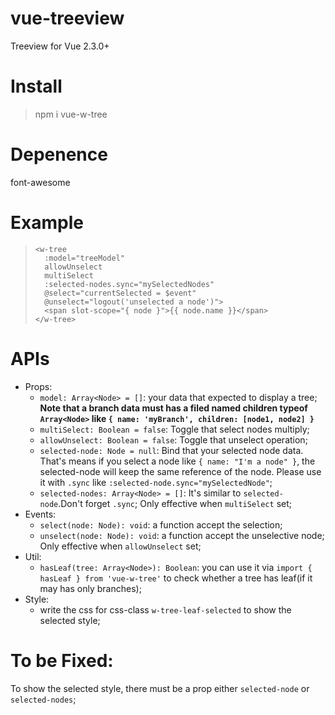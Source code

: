 # vue-treeview
Treeview for Vue 2.3.0+
# Install
> npm i vue-w-tree
# Depenence
font-awesome
# Example
> ```
> <w-tree
>   :model="treeModel"
>   allowUnselect
>   multiSelect
>   :selected-nodes.sync="mySelectedNodes"
>   @select="currentSelected = $event"
>   @unselect="logout('unselected a node')">
>   <span slot-scope="{ node }">{{ node.name }}</span>
> </w-tree>
> ```
# APIs
+ Props:
   * `model: Array<Node> = []`: your data that expected to display a tree; **Note that a branch data must has a filed named children typeof `Array<Node>` like `{ name: 'myBranch', children: [node1, node2] }`**
   * `multiSelect: Boolean = false`: Toggle that select nodes multiply;
   * `allowUnselect: Boolean = false`: Toggle that unselect operation;
   * `selected-node: Node = null`: Bind that your selected node data. That's means if you select a node like `{ name: "I'm a node" }`, the    selected-node will keep the same reference of the node. Please use it with `.sync` like `:selected-node.sync="mySelectedNode"`;
   * `selected-nodes: Array<Node> = []`: It's similar to `selected-node`.Don't forget `.sync`; Only effective when `multiSelect` set;
+ Events:
   * `select(node: Node): void`: a function accept the selection;
   * `unselect(node: Node): void`: a function accept the unselective node; Only effective when `allowUnselect` set;
+ Util:
   * `hasLeaf(tree: Array<Node>): Boolean`: you can use it via `import { hasLeaf } from 'vue-w-tree'` to check whether a tree has leaf(if    it may has only branches);
+ Style:
   * write the css for css-class `w-tree-leaf-selected` to show the selected style;
# To be Fixed:
To show the selected style, there must be a prop either `selected-node` or `selected-nodes`;

